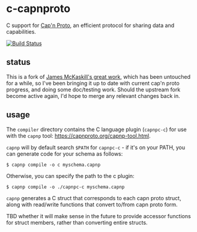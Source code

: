 
# c-capnproto

C support for [Cap'n Proto](http://kentonv.github.io/capnproto), an efficient protocol for sharing data and capabilities.

[![Build Status](https://travis-ci.org/liamstask/c-capnproto.svg?branch=master)](https://travis-ci.org/liamstask/c-capnproto)

## status

This is a fork of [James McKaskill's great work](https://github.com/jmckaskill/c-capnproto), which has been untouched for a while, so I've been bringing it up to date with current cap'n proto progress, and doing some doc/testing work. Should the upstream fork become active again, I'd hope to merge any relevant changes back in.

## usage

The `compiler` directory contains the C language plugin (`capnpc-c`) for use with the `capnp` tool: https://capnproto.org/capnp-tool.html.

`capnp` will by default search `$PATH` for `capnpc-c` - if it's on your PATH, you can generate code for your schema as follows:

    $ capnp compile -o c myschema.capnp

Otherwise, you can specify the path to the c plugin:

    $ capnp compile -o ./capnpc-c myschema.capnp

`capnp` generates a C struct that corresponds to each capn proto struct, along with read/write functions that convert to/from capn proto form.

TBD whether it will make sense in the future to provide accessor functions for struct members, rather than converting entire structs.
